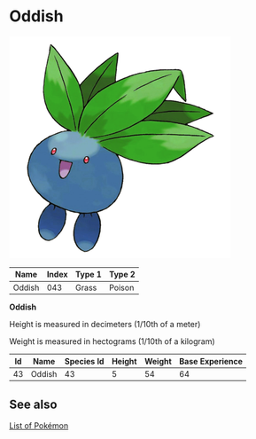 # Oddish


![Oddish](images/043.png)

| **Name** | **Index** | **Type 1** | **Type 2** |
|----|----|----|----|
| Oddish | 043 | Grass | Poison  |

**Oddish** 


Height is measured in decimeters (1/10th of a meter)

Weight is measured in hectograms (1/10th of a kilogram)

| **Id** | **Name** | **Species Id** | **Height** | **Weight** | **Base Experience** |
|--------|----------|----------------|------------|------------|---------------------|
| 43 | Oddish | 43 | 5 | 54 | 64 |


## See also

[List of Pokémon](../pokemon.md)
